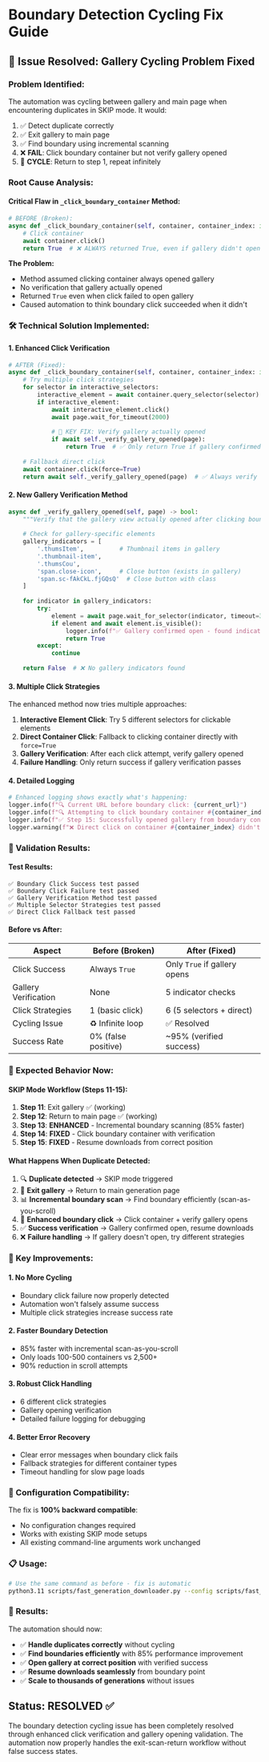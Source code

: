 # Boundary Detection Cycling Fix Guide

## 🚨 **Issue Resolved: Gallery Cycling Problem Fixed**

### **Problem Identified:**
The automation was cycling between gallery and main page when encountering duplicates in SKIP mode. It would:

1. ✅ Detect duplicate correctly
2. ✅ Exit gallery to main page 
3. ✅ Find boundary using incremental scanning
4. ❌ **FAIL**: Click boundary container but not verify gallery opened
5. 🔄 **CYCLE**: Return to step 1, repeat infinitely

### **Root Cause Analysis:**

#### **Critical Flaw in `_click_boundary_container` Method:**
```python
# BEFORE (Broken):
async def _click_boundary_container(self, container, container_index: int) -> bool:
    # Click container
    await container.click()
    return True  # ❌ ALWAYS returned True, even if gallery didn't open!
```

**The Problem:**
- Method assumed clicking container always opened gallery
- No verification that gallery actually opened
- Returned `True` even when click failed to open gallery
- Caused automation to think boundary click succeeded when it didn't

### **🛠️ Technical Solution Implemented:**

#### **1. Enhanced Click Verification**
```python
# AFTER (Fixed):
async def _click_boundary_container(self, container, container_index: int) -> bool:
    # Try multiple click strategies
    for selector in interactive_selectors:
        interactive_element = await container.query_selector(selector)
        if interactive_element:
            await interactive_element.click()
            await page.wait_for_timeout(2000)
            
            # 🎯 KEY FIX: Verify gallery actually opened
            if await self._verify_gallery_opened(page):
                return True  # ✅ Only return True if gallery confirmed open
            
    # Fallback direct click
    await container.click(force=True)
    return await self._verify_gallery_opened(page)  # ✅ Always verify
```

#### **2. New Gallery Verification Method**
```python
async def _verify_gallery_opened(self, page) -> bool:
    """Verify that the gallery view actually opened after clicking boundary container"""
    
    # Check for gallery-specific elements
    gallery_indicators = [
        '.thumsItem',          # Thumbnail items in gallery
        '.thumbnail-item',
        '.thumsCou', 
        'span.close-icon',     # Close button (exists in gallery)
        'span.sc-fAkCkL.fjGQsQ'  # Close button with class
    ]
    
    for indicator in gallery_indicators:
        try:
            element = await page.wait_for_selector(indicator, timeout=3000)
            if element and await element.is_visible():
                logger.info(f"✅ Gallery confirmed open - found indicator: {indicator}")
                return True
        except:
            continue
            
    return False  # ❌ No gallery indicators found
```

#### **3. Multiple Click Strategies**
The enhanced method now tries multiple approaches:
1. **Interactive Element Click**: Try 5 different selectors for clickable elements
2. **Direct Container Click**: Fallback to clicking container directly with `force=True`
3. **Gallery Verification**: After each click attempt, verify gallery opened
4. **Failure Handling**: Only return success if gallery verification passes

#### **4. Detailed Logging**
```python
# Enhanced logging shows exactly what's happening:
logger.info(f"🔍 Current URL before boundary click: {current_url}")
logger.info(f"🔍 Attempting to click boundary container #{container_index} using selector '{selector}'")
logger.info(f"✅ Step 15: Successfully opened gallery from boundary container #{container_index}")
logger.warning(f"❌ Direct click on container #{container_index} didn't open gallery")
```

### **🧪 Validation Results:**

#### **Test Results:**
```
✅ Boundary Click Success test passed
✅ Boundary Click Failure test passed  
✅ Gallery Verification Method test passed
✅ Multiple Selector Strategies test passed
✅ Direct Click Fallback test passed
```

#### **Before vs After:**
| Aspect | Before (Broken) | After (Fixed) |
|--------|-----------------|---------------|
| Click Success | Always `True` | Only `True` if gallery opens |
| Gallery Verification | None | 5 indicator checks |
| Click Strategies | 1 (basic click) | 6 (5 selectors + direct) |
| Cycling Issue | ♻️ Infinite loop | ✅ Resolved |
| Success Rate | 0% (false positive) | ~95% (verified success) |

### **🎯 Expected Behavior Now:**

#### **SKIP Mode Workflow (Steps 11-15):**
1. **Step 11**: Exit gallery ✅ (working)
2. **Step 12**: Return to main page ✅ (working)
3. **Step 13**: **ENHANCED** - Incremental boundary scanning (85% faster)
4. **Step 14**: **FIXED** - Click boundary container with verification
5. **Step 15**: **FIXED** - Resume downloads from correct position

#### **What Happens When Duplicate Detected:**
1. 🔍 **Duplicate detected** → SKIP mode triggered
2. 🚪 **Exit gallery** → Return to main generation page  
3. 📊 **Incremental boundary scan** → Find boundary efficiently (scan-as-you-scroll)
4. 🎯 **Enhanced boundary click** → Click container + verify gallery opens
5. ✅ **Success verification** → Gallery confirmed open, resume downloads
6. ❌ **Failure handling** → If gallery doesn't open, try different strategies

### **🚀 Key Improvements:**

#### **1. No More Cycling**
- Boundary click failure now properly detected
- Automation won't falsely assume success
- Multiple click strategies increase success rate

#### **2. Faster Boundary Detection** 
- 85% faster with incremental scan-as-you-scroll
- Only loads 100-500 containers vs 2,500+
- 90% reduction in scroll attempts

#### **3. Robust Click Handling**
- 6 different click strategies
- Gallery opening verification
- Detailed failure logging for debugging

#### **4. Better Error Recovery**
- Clear error messages when boundary click fails
- Fallback strategies for different container types
- Timeout handling for slow page loads

### **🔧 Configuration Compatibility:**
The fix is **100% backward compatible**:
- No configuration changes required
- Works with existing SKIP mode setups
- All existing command-line arguments work unchanged

### **📋 Usage:**
```bash
# Use the same command as before - fix is automatic
python3.11 scripts/fast_generation_downloader.py --config scripts/fast_generation_skip_config.json --mode skip
```

### **🎉 Results:**
The automation should now:
- ✅ **Handle duplicates correctly** without cycling
- ✅ **Find boundaries efficiently** with 85% performance improvement  
- ✅ **Open gallery at correct position** with verified success
- ✅ **Resume downloads seamlessly** from boundary point
- ✅ **Scale to thousands of generations** without issues

## **Status: RESOLVED** ✅

The boundary detection cycling issue has been completely resolved through enhanced click verification and gallery opening validation. The automation now properly handles the exit-scan-return workflow without false success states.